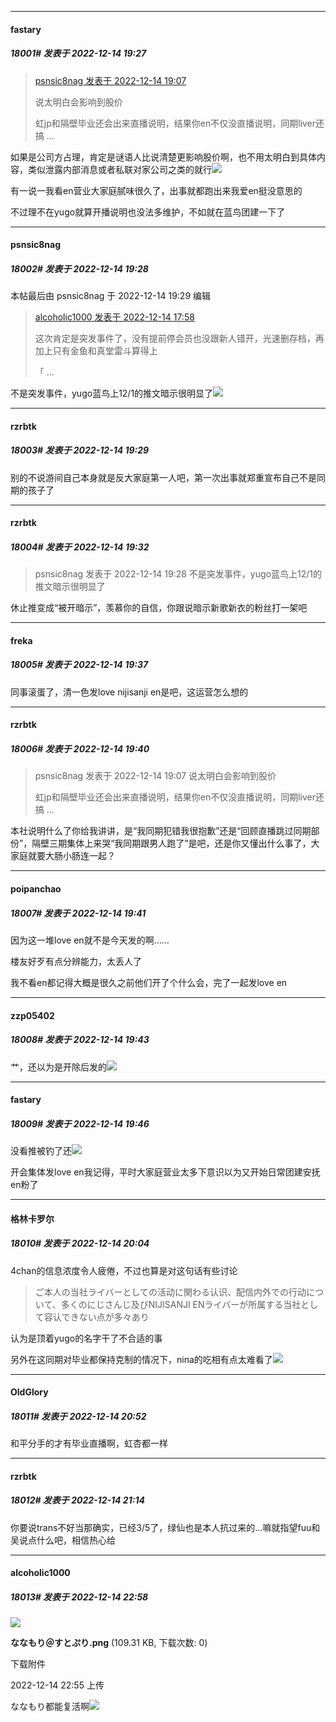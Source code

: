 

*****

####  fastary  
##### 18001#       发表于 2022-12-14 19:27

<blockquote><a href="httphttps://bbs.saraba1st.com/2b/forum.php?mod=redirect&amp;goto=findpost&amp;pid=58940581&amp;ptid=1972669" target="_blank">psnsic8nag 发表于 2022-12-14 19:07</a>

说太明白会影响到股价

虹jp和隔壁毕业还会出来直播说明，结果你en不仅没直播说明，同期liver还搞 ...</blockquote>
如果是公司方占理，肯定是谜语人比说清楚更影响股价啊，也不用太明白到具体内容，类似泄露内部消息或者私联对家公司之类的就行<img src="https://static.saraba1st.com/image/smiley/face2017/069.png" referrerpolicy="no-referrer">

有一说一我看en营业大家庭腻味很久了，出事就都跑出来我爱en挺没意思的

不过理不在yugo就算开播说明也没法多维护，不如就在蓝鸟团建一下了

*****

####  psnsic8nag  
##### 18002#       发表于 2022-12-14 19:28

 本帖最后由 psnsic8nag 于 2022-12-14 19:29 编辑 
<blockquote><a href="httphttps://bbs.saraba1st.com/2b/forum.php?mod=redirect&amp;goto=findpost&amp;pid=58939610&amp;ptid=1972669" target="_blank">alcoholic1000 发表于 2022-12-14 17:58</a>

这次肯定是突发事件了，没有提前停会员也没跟新人错开，光速删存档，再加上只有金鱼和真堂雷斗算得上

「 ...</blockquote>
不是突发事件，yugo蓝鸟上12/1的推文暗示很明显了<img src="https://static.saraba1st.com/image/smiley/face2017/067.png" referrerpolicy="no-referrer">

*****

####  rzrbtk  
##### 18003#       发表于 2022-12-14 19:29

别的不说游间自己本身就是反大家庭第一人吧，第一次出事就郑重宣布自己不是同期的孩子了



*****

####  rzrbtk  
##### 18004#       发表于 2022-12-14 19:32

<blockquote>psnsic8nag 发表于 2022-12-14 19:28
不是突发事件，yugo蓝鸟上12/1的推文暗示很明显了</blockquote>
休止推变成“被开暗示”，羡慕你的自信，你跟说暗示新歌新衣的粉丝打一架吧

*****

####  freka  
##### 18005#       发表于 2022-12-14 19:37

同事滚蛋了，清一色发love nijisanji en是吧，这运营怎么想的



*****

####  rzrbtk  
##### 18006#       发表于 2022-12-14 19:40

<blockquote>psnsic8nag 发表于 2022-12-14 19:07
说太明白会影响到股价

虹jp和隔壁毕业还会出来直播说明，结果你en不仅没直播说明，同期liver还搞 ...</blockquote>
本社说明什么了你给我讲讲，是“我同期犯错我很抱歉”还是“回顾直播跳过同期部份”，隔壁三期集体上来哭“我同期跟男人跑了”是吧，还是你又懂出什么事了，大家庭就要大肠小肠连一起？

*****

####  poipanchao  
##### 18007#       发表于 2022-12-14 19:41

因为这一堆love en就不是今天发的啊……

楼友好歹有点分辨能力，太丢人了

我不看en都记得大概是很久之前他们开了个什么会，完了一起发love en

*****

####  zzp05402  
##### 18008#       发表于 2022-12-14 19:43

艹，还以为是开除后发的<img src="https://static.saraba1st.com/image/smiley/face2017/001.png" referrerpolicy="no-referrer">

*****

####  fastary  
##### 18009#       发表于 2022-12-14 19:46

没看推被钓了还<img src="https://static.saraba1st.com/image/smiley/face2017/068.png" referrerpolicy="no-referrer">

开会集体发love en我记得，平时大家庭营业太多下意识以为又开始日常团建安抚en粉了



*****

####  格林卡罗尔  
##### 18010#       发表于 2022-12-14 20:04

4chan的信息浓度令人疲倦，不过也算是对这句话有些讨论 <blockquote>ご本人の当社ライバーとしての活动に関わる认识、配信内外での行动について、多くのにじさんじ及びNIJISANJI ENライバーが所属する当社として容认できない点が多々あり</blockquote>
认为是顶着yugo的名字干了不合适的事

另外在这同期对毕业都保持克制的情况下，nina的吃相有点太难看了<img src="https://static.saraba1st.com/image/smiley/face2017/067.png" referrerpolicy="no-referrer">



*****

####  OldGlory  
##### 18011#       发表于 2022-12-14 20:52

和平分手的才有毕业直播啊，虹杏都一样



*****

####  rzrbtk  
##### 18012#       发表于 2022-12-14 21:14

你要说trans不好当那确实，已经3/5了，绿仙也是本人抗过来的…嘛就指望fuu和吴说点什么吧，相信热心给



*****

####  alcoholic1000  
##### 18013#       发表于 2022-12-14 22:58

<img src="https://img.saraba1st.com/forum/202212/14/225556zi1wt6lopyyldkpp.png" referrerpolicy="no-referrer">

<strong>ななもり＠すとぷり.png</strong> (109.31 KB, 下载次数: 0)

下载附件

2022-12-14 22:55 上传

ななもり都能复活啊<img src="https://static.saraba1st.com/image/smiley/face2017/067.png" referrerpolicy="no-referrer"> 

